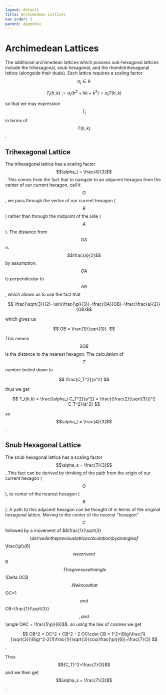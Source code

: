 ```yaml
---
layout: default
title: Archimedean Lattices
nav_order: 3
parent: Appendix
---
```

# Archimedean Lattices
The additional archimedean lattices which possess sub-hexagonal lattices include the trihexagonal, snub hexagonal, and the rhombitrihexagonal lattice (alongside their duals).
Each lattice requires a scaling factor $$\alpha_j\in\mathbb{R}$$

$$
T_j(h,k):= \alpha_j (h^2 + hk + k^2) = \alpha_j T(h,k)
$$

so that we may expression $$T_j$$ in terms of $$T(h,k)$$.

## Trihexagonal Lattice
The trihexagonal lattice has a scaling factor $$\alpha_t = \frac{4}{3}$$. This comes from the fact that to navigate to an adjacent hexagon from the center of our current hexagon,
call it $$O$$, we pass through the vertex
of our current hexagon ($$B$$) rather than through the midpoint of the side ($$A$$). The distance from $$OA$$ is $$\frac{a}{2}$$ by assumption. $$OA$$ is perpendicular to $$AB$$,
which allows us to use the fact that

$$ \frac{\sqrt{3}}{2}=\sin(\frac{\pi}{3})=\frac{OA}{OB}=\frac{\frac{a}{2}}{OB}$$

which gives us

$$ OB = \frac{1}{\sqrt{3}}. $$

This means $$2 OB$$ is the distance to the nearest hexagon. The calculation of $$T$$ number boiled down to 

$$ \frac{C_T^2}{a^2} $$

thus we get

$$ T_t(h,k) = \frac{\alpha_t C_T^2}{a^2} = \frac{(\frac{2}{\sqrt{3}})^2 C_T^2}{a^2} $$

so $$\alpha_t = \frac{4}{3}$$.

## Snub Hexagonal Lattice
The snub hexagonal lattice has a scaling factor $$\alpha_s = \frac{7}{3}$$. This fact can be derived by thinking of the path from the origin of our current hexagon ($$O$$), to center of the nearest hexagon ($$B$$). A path to this adjacent hexagon can be thought of in terms of the original hexagonal lattice. Moving to the center of the nearest "hexagon" $$C$$ followed by a movement of $$\frac{1}{\sqrt{3}$$ (derived in the previous lattice calculation) by an angle of $$\frac{\pi}{6}$$ we arrive at $$B$$. This gives us a triangle $$\Delta OCB$$. We know that $$OC=1$$ and $$CB=\frac{1}{\sqrt{3}}$$, and $$\angle OAC = \frac{5\pi}{6}$$, so using the law of cosines we get

$$ OB^2 = OC^2 + CB^2 - 2 OC\cdot CB = 1^2+\Big(\frac{1}{\sqrt{3}}\Big)^2-2(1)\frac{1}{\sqrt{3}}cos(\frac{\pi}{6})=\frac{7}{3} $$.

Thus $${C_T}^2=\frac{7}{3}$$ and we then get $$\alpha_s = \frac{7}{3}$$.
